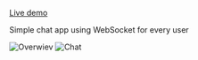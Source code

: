 [Live demo](chatapp.zuk14.repl.co)

Simple chat app using WebSocket for every user

![Overwiev](https://ibb.co/YbYyVm2 "App overview")  ![Chat](https://ibb.co/ckyhNBM "What chat looks like")